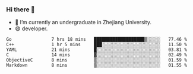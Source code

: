 ### Hi there 👋

- 🔭 I’m currently an undergraduate in Zhejiang University.
- 😄 developer.

<!--START_SECTION:waka-->

```text
Go               7 hrs 18 mins   ███████████████████▒░░░░░   77.46 %
C++              1 hr 5 mins     ███░░░░░░░░░░░░░░░░░░░░░░   11.50 %
YAML             21 mins         █░░░░░░░░░░░░░░░░░░░░░░░░   03.81 %
C                14 mins         ▓░░░░░░░░░░░░░░░░░░░░░░░░   02.49 %
ObjectiveC       8 mins          ▒░░░░░░░░░░░░░░░░░░░░░░░░   01.59 %
Markdown         8 mins          ▒░░░░░░░░░░░░░░░░░░░░░░░░   01.55 %
```

<!--END_SECTION:waka-->
